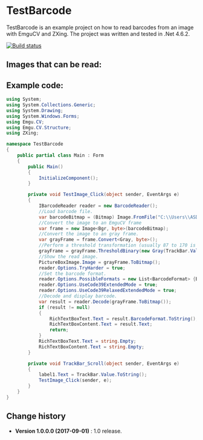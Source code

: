 TestBarcode
====================================

TestBarcode is an example project on how to read barcodes from an image with EmguCV and ZXing.
The project was written and tested in .Net 4.6.2.

[![Build status](https://ci.appveyor.com/api/projects/status/9id69y2gmy4okk30?svg=true)](https://ci.appveyor.com/project/SeppPenner/emgucvzxingbarcodeexample)

## Images that can be read:


## Example code:
```csharp
using System;
using System.Collections.Generic;
using System.Drawing;
using System.Windows.Forms;
using Emgu.CV;
using Emgu.CV.Structure;
using ZXing;

namespace TestBarcode
{
    public partial class Main : Form
    {
        public Main()
        {
            InitializeComponent();
        }

        private void TestImage_Click(object sender, EventArgs e)
        {
            IBarcodeReader reader = new BarcodeReader();
			//Load barcode file.
            var barcodeBitmap = (Bitmap) Image.FromFile("C:\\Users\\ASDF\\Desktop\\Test.jpg");
			//Convert the image to an EmguCV frame
            var frame = new Image<Bgr, byte>(barcodeBitmap);
			//Convert the image to an gray frame.
            var grayFrame = frame.Convert<Gray, byte>();
			//Perform a threshold transformation (usually 87 to 170 is a good value for the first parameter).
            grayFrame = grayFrame.ThresholdBinary(new Gray(TrackBar.Value), new Gray(255));
			//Show the read image.
            PictureBoxImage.Image = grayFrame.ToBitmap();
            reader.Options.TryHarder = true;
			//Set the barcode format.
            reader.Options.PossibleFormats = new List<BarcodeFormat> {BarcodeFormat.CODE_39};
            reader.Options.UseCode39ExtendedMode = true;
            reader.Options.UseCode39RelaxedExtendedMode = true;
			//Decode and display barcode.
            var result = reader.Decode(grayFrame.ToBitmap());
            if (result != null)
            {
                RichTextBoxText.Text = result.BarcodeFormat.ToString();
                RichTextBoxContent.Text = result.Text;
                return;
            }
            RichTextBoxText.Text = string.Empty;
            RichTextBoxContent.Text = string.Empty;
        }

        private void TrackBar_Scroll(object sender, EventArgs e)
        {
            label1.Text = TrackBar.Value.ToString();
            TestImage_Click(sender, e);
        }
    }
}
```

Change history
--------------

* **Version 1.0.0.0 (2017-09-01)** : 1.0 release.